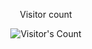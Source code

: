 <div align="center"> 
  <p>Visitor count</p>
  <img src="https://profile-counter.glitch.me/PavlyAwad/count.svg" alt="Visitor's Count" />
</div>
